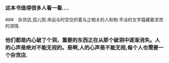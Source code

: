 ### 这本书值得很多人看一看.... 
###　杂货店,孤儿院.命运与时空交织着与之相关的人和物.平淡的文字蕴藏着浓浓的深情.
### 他们都是内心破了个洞，重要的东西正在从那个破洞中逐渐消失。人的心声是绝对不能无视的。是啊,人的心声是不能无视,每个人也需要一个杂货店.

